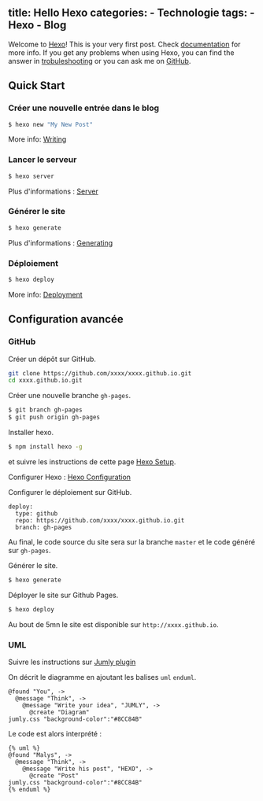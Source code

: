 title: Hello Hexo
categories:
	- Technologie
tags:
	- Hexo
	- Blog
---


Welcome to [Hexo](http://hexo.io/)! This is your very first post. Check [documentation](http://hexo.io/docs/) for more info. If you get any problems when using Hexo, you can find the answer in [trobuleshooting](http://hexo.io/docs/troubleshooting.html) or you can ask me on [GitHub](https://github.com/tommy351/hexo/issues).


## Quick Start

### Créer une nouvelle entrée dans le blog

``` bash
$ hexo new "My New Post"
```

More info: [Writing](http://hexo.io/docs/writing.html)

### Lancer le serveur

``` bash
$ hexo server
```

Plus d'informations : [Server](http://hexo.io/docs/server.html)

### Générer le site

``` bash
$ hexo generate
```

Plus d'informations : [Generating](http://hexo.io/docs/generating.html)

### Déploiement

``` bash
$ hexo deploy
```

More info: [Deployment](http://hexo.io/docs/deployment.html)

## Configuration avancée

### GitHub

Créer un dépôt sur GitHub.
``` bash
git clone https://github.com/xxxx/xxxx.github.io.git
cd xxxx.github.io.git
```

Créer une nouvelle branche `gh-pages`.
``` bash
$ git branch gh-pages
$ git push origin gh-pages
```
Installer hexo.
``` bash
$ npm install hexo -g
```
et suivre les instructions de cette page [Hexo Setup](http://hexo.io/docs/setup.html).

Configurer Hexo : [Hexo Configuration](http://hexo.io/docs/configuration.html)

 Configurer le déploiement sur GitHub.

```
deploy:
  type: github
  repo: https://github.com/xxxx/xxxx.github.io.git
  branch: gh-pages
```
Au final, le code source du site sera sur la branche `master` et le code généré sur `gh-pages`.

Générer le site.
``` bash
$ hexo generate
```

Déployer le site sur Github Pages.
``` bash
$ hexo deploy
```
Au bout de 5mn le site est disponible sur `http://xxxx.github.io`.


### UML

Suivre les instructions sur [Jumly plugin](https://github.com/akfish/hexo-tag-uml)

On décrit le diagramme en ajoutant les balises `uml` `enduml`.

```
@found "You", ->
  @message "Think", ->
    @message "Write your idea", "JUMLY", ->
      @create "Diagram"
jumly.css "background-color":"#8CC84B"
```
Le code est alors interprété :
```
{% uml %}
@found "Malys", ->
  @message "Think", ->
    @message "Write his post", "HEXO", ->
      @create "Post"
jumly.css "background-color":"#8CC84B"
{% enduml %}
```